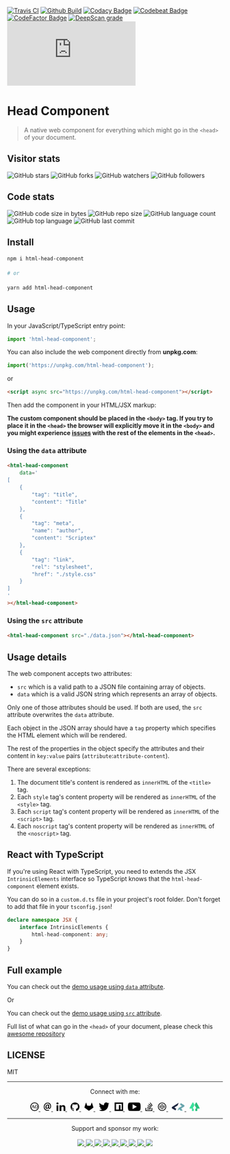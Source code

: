 [![Travis CI](https://travis-ci.com/scriptex/html-head-component.svg?branch=master)](https://travis-ci.com/scriptex/html-head-component)
[![Github Build](https://github.com/scriptex/html-head-component/workflows/Build/badge.svg)](https://github.com/scriptex/html-head-component/actions?query=workflow%3ABuild)
[![Codacy Badge](https://app.codacy.com/project/badge/Grade/34d3d75710534dc6a38c3584a1dcd068)](https://www.codacy.com/gh/scriptex/html-head-component/dashboard?utm_source=github.com&utm_medium=referral&utm_content=scriptex/html-head-component&utm_campaign=Badge_Grade)
[![Codebeat Badge](https://codebeat.co/badges/d765a4c8-2c0e-44f2-89c3-fa364fdc14e6)](https://codebeat.co/projects/github-com-scriptex-html-head-component-master)
[![CodeFactor Badge](https://www.codefactor.io/repository/github/scriptex/html-head-component/badge)](https://www.codefactor.io/repository/github/scriptex/html-head-component)
[![DeepScan grade](https://deepscan.io/api/teams/3574/projects/5257/branches/40799/badge/grade.svg)](https://deepscan.io/dashboard#view=project&tid=3574&pid=5257&bid=40799)
[![Analytics](https://ga-beacon-361907.ew.r.appspot.com/UA-83446952-1/github.com/scriptex/html-head-component/README.md?pixel)](https://github.com/scriptex/html-head-component/)

# Head Component

> A native web component for everything which might go in the `<head>` of your document.

## Visitor stats

![GitHub stars](https://img.shields.io/github/stars/scriptex/html-head-component?style=social)
![GitHub forks](https://img.shields.io/github/forks/scriptex/html-head-component?style=social)
![GitHub watchers](https://img.shields.io/github/watchers/scriptex/html-head-component?style=social)
![GitHub followers](https://img.shields.io/github/followers/scriptex?style=social)

## Code stats

![GitHub code size in bytes](https://img.shields.io/github/languages/code-size/scriptex/html-head-component)
![GitHub repo size](https://img.shields.io/github/repo-size/scriptex/html-head-component?style=plastic)
![GitHub language count](https://img.shields.io/github/languages/count/scriptex/html-head-component?style=plastic)
![GitHub top language](https://img.shields.io/github/languages/top/scriptex/html-head-component?style=plastic)
![GitHub last commit](https://img.shields.io/github/last-commit/scriptex/html-head-component?style=plastic)

## Install

```sh
npm i html-head-component

# or

yarn add html-head-component
```

## Usage

In your JavaScript/TypeScript entry point:

```javascript
import 'html-head-component';
```

You can also include the web component directly from **unpkg.com**:

```javascript
import('https://unpkg.com/html-head-component');
```

or

```html
<script async src="https://unpkg.com/html-head-component"></script>
```

Then add the component in your HTML/JSX markup:

**The custom component should be placed in the `<body>` tag. If you try to place it in the `<head>` the browser will explicitly move it in the `<body>` and you might experience [issues](https://github.com/scriptex/html-head-component/issues/12) with the rest of the elements in the `<head>`.**

### Using the `data` attribute

```html
<html-head-component
	data='
[
	{
		"tag": "title",
		"content": "Title"
	},
	{
		"tag": "meta",
		"name": "author",
		"content": "Scriptex"
	},
	{
		"tag": "link",
		"rel": "stylesheet",
		"href": "./style.css"
	}
]
'
></html-head-component>
```

### Using the `src` attribute

```html
<html-head-component src="./data.json"></html-head-component>
```

## Usage details

The web component accepts two attributes:

-   `src` which is a valid path to a JSON file containing array of objects.
-   `data` which is a valid JSON string which represents an array of objects.

Only one of those attributes should be used. If both are used, the `src` attribute overwrites the `data` attribute.

Each object in the JSON array should have a `tag` property which specifies the HTML element which will be rendered.

The rest of the properties in the object specify the attributes and their content in `key:value` pairs (`attribute`:`attribute-content`).

There are several exceptions:

1. The document title's content is rendered as `innerHTML` of the `<title>` tag.
2. Each `style` tag's content property will be rendered as `innerHTML` of the `<style>` tag.
3. Each `script` tag's content property will be rendered as `innerHTML` of the `<script>` tag.
4. Each `noscript` tag's content property will be rendered as `innerHTML` of the `<noscript>` tag.

## React with TypeScript

If you're using React with TypeScript, you need to extends the JSX `IntrinsicElements` interface so TypeScript knows that the `html-head-component` element exists.

You can do so in a `custom.d.ts` file in your project's root folder. Don't forget to add that file in your `tsconfig.json`!

```typescript
declare namespace JSX {
	interface IntrinsicElements {
		html-head-component: any;
	}
}
```

## Full example

You can check out the [demo usage using `data` attribute](https://github.com/scriptex/html-head-component/blob/master/demo/index-data.html).

Or

You can check out the [demo usage using `src` attribute](https://github.com/scriptex/html-head-component/blob/master/demo/index-src.html).

Full list of what can go in the `<head>` of your document, please check this [awesome repository](https://github.com/joshbuchea/HEAD)

## LICENSE

MIT

---

<div align="center">
    Connect with me:
</div>

<br />

<div align="center">
    <a href="https://atanas.info">
        <img src="https://raw.githubusercontent.com/scriptex/socials/master/styled-assets/logo.svg" height="20" alt="">
    </a>
    &nbsp;
    <a href="mailto:hi@atanas.info">
        <img src="https://raw.githubusercontent.com/scriptex/socials/master/styled-assets/email.svg" height="20" alt="">
    </a>
    &nbsp;
    <a href="https://www.linkedin.com/in/scriptex/">
        <img src="https://raw.githubusercontent.com/scriptex/socials/master/styled-assets/linkedin.svg" height="20" alt="">
    </a>
    &nbsp;
    <a href="https://github.com/scriptex">
        <img src="https://raw.githubusercontent.com/scriptex/socials/master/styled-assets/github.svg" height="20" alt="">
    </a>
    &nbsp;
    <a href="https://gitlab.com/scriptex">
        <img src="https://raw.githubusercontent.com/scriptex/socials/master/styled-assets/gitlab.svg" height="20" alt="">
    </a>
    &nbsp;
    <a href="https://twitter.com/scriptexbg">
        <img src="https://raw.githubusercontent.com/scriptex/socials/master/styled-assets/twitter.svg" height="20" alt="">
    </a>
    &nbsp;
    <a href="https://www.npmjs.com/~scriptex">
        <img src="https://raw.githubusercontent.com/scriptex/socials/master/styled-assets/npm.svg" height="20" alt="">
    </a>
    &nbsp;
    <a href="https://www.youtube.com/user/scriptex">
        <img src="https://raw.githubusercontent.com/scriptex/socials/master/styled-assets/youtube.svg" height="20" alt="">
    </a>
    &nbsp;
    <a href="https://stackoverflow.com/users/4140082/atanas-atanasov">
        <img src="https://raw.githubusercontent.com/scriptex/socials/master/styled-assets/stackoverflow.svg" height="20" alt="">
    </a>
    &nbsp;
    <a href="https://codepen.io/scriptex/">
        <img src="https://raw.githubusercontent.com/scriptex/socials/master/styled-assets/codepen.svg" width="20" alt="">
    </a>
    &nbsp;
    <a href="https://profile.codersrank.io/user/scriptex">
        <img src="https://raw.githubusercontent.com/scriptex/socials/master/styled-assets/codersrank.svg" height="20" alt="">
    </a>
    &nbsp;
    <a href="https://linktr.ee/scriptex">
        <img src="https://raw.githubusercontent.com/scriptex/socials/master/styled-assets/linktree.svg" height="20" alt="">
    </a>
</div>

---

<div align="center">
Support and sponsor my work:
<br />
<br />
<a href="https://twitter.com/intent/tweet?text=Checkout%20this%20awesome%20developer%20profile%3A&url=https%3A%2F%2Fgithub.com%2Fscriptex&via=scriptexbg&hashtags=software%2Cgithub%2Ccode%2Cawesome" title="Tweet">
	<img src="https://img.shields.io/badge/Tweet-Share_my_profile-blue.svg?logo=twitter&color=38A1F3" />
</a>
<a href="https://paypal.me/scriptex" title="Donate on Paypal">
	<img src="https://img.shields.io/badge/Donate-Support_me_on_PayPal-blue.svg?logo=paypal&color=222d65" />
</a>
<a href="https://revolut.me/scriptex" title="Donate on Revolut">
	<img src="https://img.shields.io/endpoint?url=https://raw.githubusercontent.com/scriptex/scriptex/master/badges/revolut.json" />
</a>
<a href="https://patreon.com/atanas" title="Become a Patron">
	<img src="https://img.shields.io/badge/Become_Patron-Support_me_on_Patreon-blue.svg?logo=patreon&color=e64413" />
</a>
<a href="https://ko-fi.com/scriptex" title="Buy Me A Coffee">
	<img src="https://img.shields.io/badge/Donate-Buy%20me%20a%20coffee-yellow.svg?logo=ko-fi" />
</a>
<a href="https://liberapay.com/scriptex/donate" title="Donate on Liberapay">
	<img src="https://img.shields.io/liberapay/receives/scriptex?label=Donate%20on%20Liberapay&logo=liberapay" />
</a>

<a href="https://img.shields.io/endpoint?url=https://raw.githubusercontent.com/scriptex/scriptex/master/badges/bitcoin.json" title="Donate Bitcoin">
	<img src="https://img.shields.io/endpoint?url=https://raw.githubusercontent.com/scriptex/scriptex/master/badges/bitcoin.json" />
</a>
<a href="https://img.shields.io/endpoint?url=https://raw.githubusercontent.com/scriptex/scriptex/master/badges/etherium.json" title="Donate Etherium">
	<img src="https://img.shields.io/endpoint?url=https://raw.githubusercontent.com/scriptex/scriptex/master/badges/etherium.json" />
</a>
<a href="https://img.shields.io/endpoint?url=https://raw.githubusercontent.com/scriptex/scriptex/master/badges/shiba-inu.json" title="Donate Shiba Inu">
	<img src="https://img.shields.io/endpoint?url=https://raw.githubusercontent.com/scriptex/scriptex/master/badges/shiba-inu.json" />
</a>
</div>
